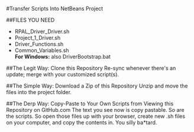 #Transfer Scripts Into NetBeans Project

##FILES YOU NEED
  * RPAL_Driver_Driver.sh
  * Project_1_Driver.sh
  * Driver_Functions.sh
  * Common_Variables.sh
<br> **For Windows:** also DriverBootstrap.bat

##The Legit Way: Clone this Repository
Re-sync whenever there's an update; merge with your customized script(s).

##The Simple Way: Download a Zip of this Repository
Unzip and move the files into the project folder.

##The Derp Way: Copy-Paste to Your Own Scripts from Viewing this Repository on GitHub.com
The text you see now is copy pastable. So are the scripts. So open those files up with your browser, create new .sh files on your computer, and copy the contents in. You silly ba*tard.
